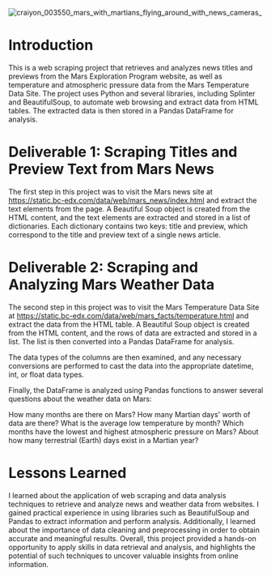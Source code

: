 ![craiyon_003550_mars_with_martians_flying_around_with_news_cameras_](https://user-images.githubusercontent.com/52866379/224894439-ee938a34-109c-4036-925a-19d68132c831.png)

# Introduction

This is a web scraping project that retrieves and analyzes news titles and previews from the Mars Exploration Program website, as well as temperature and atmospheric pressure data from the Mars Temperature Data Site. The project uses Python and several libraries, including Splinter and BeautifulSoup, to automate web browsing and extract data from HTML tables. The extracted data is then stored in a Pandas DataFrame for analysis.

# Deliverable 1: Scraping Titles and Preview Text from Mars News
The first step in this project was to visit the Mars news site at https://static.bc-edx.com/data/web/mars_news/index.html and extract the text elements from the page. A Beautiful Soup object is created from the HTML content, and the text elements are extracted and stored in a list of dictionaries. Each dictionary contains two keys: title and preview, which correspond to the title and preview text of a single news article.

# Deliverable 2: Scraping and Analyzing Mars Weather Data
The second step in this project was to visit the Mars Temperature Data Site at https://static.bc-edx.com/data/web/mars_facts/temperature.html and extract the data from the HTML table. A Beautiful Soup object is created from the HTML content, and the rows of data are extracted and stored in a list. The list is then converted into a Pandas DataFrame for analysis.

The data types of the columns are then examined, and any necessary conversions are performed to cast the data into the appropriate datetime, int, or float data types.

Finally, the DataFrame is analyzed using Pandas functions to answer several questions about the weather data on Mars:

How many months are there on Mars?
How many Martian days' worth of data are there?
What is the average low temperature by month?
Which months have the lowest and highest atmospheric pressure on Mars?
About how many terrestrial (Earth) days exist in a Martian year?

# Lessons Learned
I learned about the application of web scraping and data analysis techniques to retrieve and analyze news and weather data from websites. I gained practical experience in using libraries such as BeautifulSoup and Pandas to extract information and perform analysis. Additionally, I learned about the importance of data cleaning and preprocessing in order to obtain accurate and meaningful results. Overall, this project provided a hands-on opportunity to apply skills in data retrieval and analysis, and highlights the potential of such techniques to uncover valuable insights from online information.
